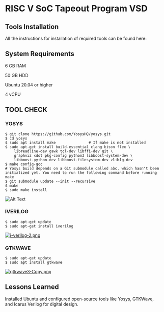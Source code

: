 
# RISC V SoC Tapeout Program VSD



## Tools Installation

All the instructions for installation of required tools can be found here:
    
## System Requirements 

6 GB RAM

50 GB HDD

Ubuntu 20.04 or higher

4 vCPU
## TOOL CHECK

### YOSYS
```$ sudo apt-get update
$ git clone https://github.com/YosysHQ/yosys.git
$ cd yosys
$ sudo apt install make               # If make is not installed
$ sudo apt-get install build-essential clang bison flex \
    libreadline-dev gawk tcl-dev libffi-dev git \
    graphviz xdot pkg-config python3 libboost-system-dev \
    libboost-python-dev libboost-filesystem-dev zlib1g-dev
$ make config-gcc
# Yosys build depends on a Git submodule called abc, which hasn't been initialized yet. You need to run the following command before running make
$ git submodule update --init --recursive
$ make 
$ sudo make install

```
![Alt Text](https://media.canva.com/v2/image-resize/format:PNG/height:227/quality:100/uri:ifs%3A%2F%2FM%2Fd420de93-d81e-47cb-9134-071e1438fdcd/watermark:F/width:550?csig=AAAAAAAAAAAAAAAAAAAAAFpR0fJGcoh7yqJ4j6nNoZecBOWk0OjnUBCk1GlAu2Gh&exp=1758500552&osig=AAAAAAAAAAAAAAAAAAAAAPnRVOunWhtimjNmq8Uwnh4JxcAnAIcMLeR65QRuA9Aq&signer=media-rpc&x-canva-quality=thumbnail_large)


### IVERILOG

```
$ sudo apt-get update
$ sudo apt-get install iverilog
```
[![i-verilog-2.png](https://i.postimg.cc/g2QSjBhB/i-verilog-2.png)](https://postimg.cc/9DPtNbJG)

###  GTKWAVE
```
$ sudo apt-get update
$ sudo apt install gtkwave

```
[![gtkwave3-Copy.png](https://i.postimg.cc/fTXj5TS5/gtkwave3-Copy.png)](https://postimg.cc/4mf9xG5h)
## Lessons Learned

Installed Ubuntu and configured open-source tools like Yosys, GTKWave, and Icarus Verilog for digital design.

